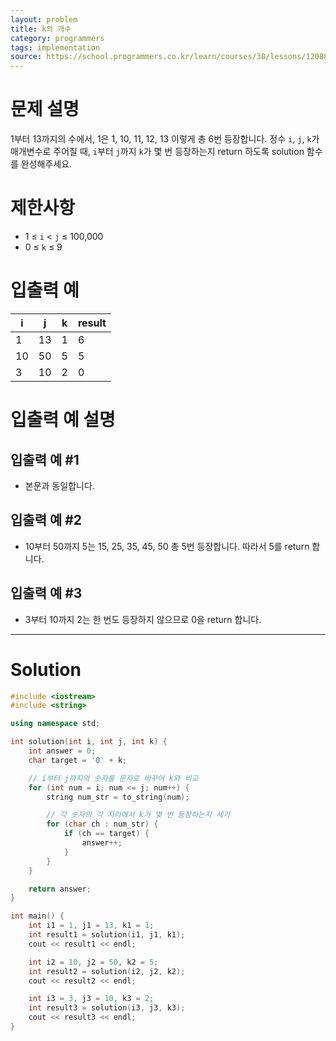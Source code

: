 ```yaml
---
layout: problem
title: k의 개수
category: programmers
tags: implementation
source: https://school.programmers.co.kr/learn/courses/30/lessons/120887
---
```


# 문제 설명

1부터 13까지의 수에서, 1은 1, 10, 11, 12, 13 이렇게 총 6번 등장합니다. 정수 `i`, `j`, `k`가 매개변수로 주어질 때, `i`부터 `j`까지 `k`가 몇 번 등장하는지 return 하도록 solution 함수를 완성해주세요.

# 제한사항

- 1 ≤ `i` < `j` ≤ 100,000
- 0 ≤ `k` ≤ 9

# 입출력 예

| i | j | k | result |
| --- | --- | --- | --- |
| 1 | 13 | 1 | 6 |
| 10 | 50 | 5 | 5 |
| 3 | 10 | 2 | 0 |

# 입출력 예 설명

## 입출력 예 #1

- 본문과 동일합니다.

## 입출력 예 #2

- 10부터 50까지 5는 15, 25, 35, 45, 50 총 5번 등장합니다. 따라서 5를 return 합니다.

## 입출력 예 #3

- 3부터 10까지 2는 한 번도 등장하지 않으므로 0을 return 합니다.

---

# Solution

```cpp
#include <iostream>
#include <string>

using namespace std;

int solution(int i, int j, int k) {
    int answer = 0;
    char target = '0' + k;

    // i부터 j까지의 숫자를 문자로 바꾸어 k와 비교
    for (int num = i; num <= j; num++) {
        string num_str = to_string(num);

        // 각 숫자의 각 자리에서 k가 몇 번 등장하는지 세기
        for (char ch : num_str) {
            if (ch == target) {
                answer++;
            }
        }
    }

    return answer;
}

int main() {
    int i1 = 1, j1 = 13, k1 = 1;
    int result1 = solution(i1, j1, k1);
    cout << result1 << endl;

    int i2 = 10, j2 = 50, k2 = 5;
    int result2 = solution(i2, j2, k2);
    cout << result2 << endl;

    int i3 = 3, j3 = 10, k3 = 2;
    int result3 = solution(i3, j3, k3);
    cout << result3 << endl;
}
```

